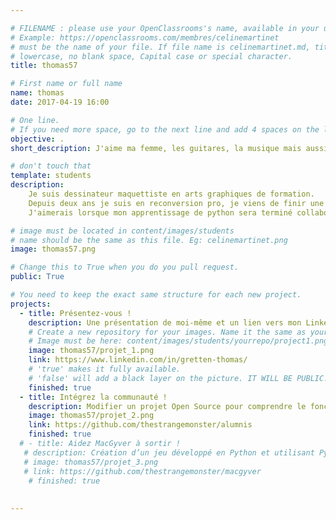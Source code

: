 ```yaml
---

# FILENAME : please use your OpenClassrooms's name, available in your url.
# Example: https://openclassrooms.com/membres/celinemartinet
# must be the name of your file. If file name is celinemartinet.md, title is celinemartinet.
# lowercase, no blank space, Capital case or special character.
title: thomas57

# First name or full name
name: thomas
date: 2017-04-19 16:00

# One line.
# If you need more space, go to the next line and add 4 spaces on the left, as in 'description'.
objective: .
short_description: J'aime ma femme, les guitares, la musique mais aussi mon pote Python. 

# don't touch that
template: students
description:
    Je suis dessinateur maquettiste en arts graphiques de formation.
    Depuis deux ans je suis en reconversion pro, je viens de finir une formation de développeur intégrateur web, puis une formation d'anglais et maintenant je suis sur Open pour poursuivre mon rêve avec une formation de développeur Python/Django.
    J'aimerais lorsque mon apprentissage de python sera terminé collaborer dans une entreprise d'IA ou d'ioT.

# image must be located in content/images/students
# name should be the same as this file. Eg: celinemartinet.png
image: thomas57.png

# Change this to True when you do you pull request.
public: True

# You need to keep the exact same structure for each new project.
projects:
  - title: Présentez-vous !
    description: Une présentation de moi-même et un lien vers mon LinkedIn.
    # Create a new repository for your images. Name it the same as your nickname and profile picture.
    # Image must be here: content/images/students/yourrepo/project1.png
    image: thomas57/projet_1.png
    link: https://www.linkedin.com/in/gretten-thomas/
    # 'true' makes it fully available.
    # 'false' will add a black layer on the picture. IT WILL BE PUBLIC!
    finished: true
  - title: Intégrez la communauté !
    description: Modifier un projet Open Source pour comprendre le fonctionnement de Git, de Github et des pull requests. 
    image: thomas57/projet_2.png
    link: https://github.com/thestrangemonster/alumnis
    finished: true
  # - title: Aidez MacGyver à sortir !
   # description: Création d’un jeu développé en Python et utilisant PyGame.
   # image: thomas57/projet_3.png
   # link: https://github.com/thestrangemonster/macgyver
    # finished: true 
  
    
---
```

